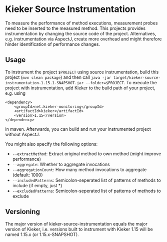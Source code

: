 # Kieker Source Instrumentation

To measure the performance of method executions, measurement probes need to be inserted to the measured method. This projects provides instrumentation by changing the source code of the project. Alternatives, e.g. instrumentation via AspectJ, create more overhead and might therefore hinder identification of performance changes.

## Usage

To instrument the project `$PROJECT` using source instrumentation, build this project (`mvn clean package`) and then call `java -jar target/kieker-source-instrumentation-1.15.1-SNAPSHOT.jar --folder=$PROJECT`. To execute the project with instrumentation, add Kieker to the build path of your project, e.g. using

```
<dependency>
	<groupId>net.kieker-monitoring</groupId>
	<artifactId>kieker</artifactId>
	<version>1.15</version>
</dependency>
```
in maven. Afterwards, you can build and run your instrumented project without AspectJ.

You might also specify the following options:
- `--extractMethod`: Extract original method to own method (might improve performance)
- `--aggregate`: Whether to aggregate invocations
- `--aggregationCount`: How many method invocations to aggregate (default: 1000)
- `--includedPatterns`: Semicolon-seperated list of patterns of methods to include (if empty, just *)
- `--excludedPatterns`: Semicolon-seperated list of patterns of methods to exclude


## Versioning

The major version of kieker-source-instrumentation equals the major version of Kieker, i.e. versions built to instrument with Kieker 1.15 will be named 1.15.x (or 1.15.x-SNAPSHOT).
